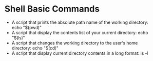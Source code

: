 # Shell Basic Commands
* A script that prints the absolute path name of the working directory: echo "$(pwd)"
* A script that display the contents list of your current directory: echo "$(ls)"
* A script that changes the working directory to the user's home directory: echo "$(cd)"
* A script that display current directory contents in a long format: ls -l